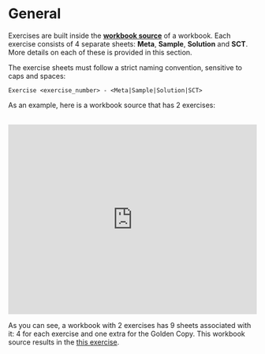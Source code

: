 # General

Exercises are built inside the [**workbook
source**](../workbooks.md) of a workbook. Each exercise consists of 4 separate sheets: **Meta**,
**Sample**, **Solution** and **SCT**. More details on each of these is provided in this section.

The exercise sheets must follow a strict naming convention, sensitive to caps and spaces:

```
Exercise <exercise_number> - <Meta|Sample|Solution|SCT>
```

As an example, here is a workbook source that has 2 exercises:

<br>

<iframe
  src="https://docs.google.com/spreadsheets/d/e/2PACX-1vRdin0SI-FS9SOGrvy1yOnbn5-vWjfI-_38Ea0mYa8-Etg8clafBsxXwTt6jZ4FM2g-Yru5Zys1LZtJ/pubhtml?widget=true&amp;headers=false"
  style="width:100%;height:385px;border:none"
></iframe>

<br>

As you can see, a workbook with 2 exercises has 9 sheets associated with it: 4 for each exercise and
one extra for the Golden Copy. This workbook source results in the
[this exercise](https://spreadsheets.datacamp.com/courses/6/chapters/17/exercises/1).

<br>
